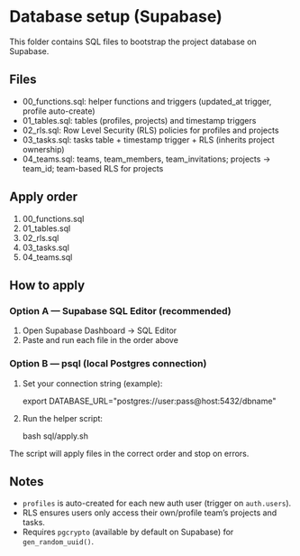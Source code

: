 # Database setup (Supabase)

This folder contains SQL files to bootstrap the project database on Supabase.

## Files
- 00_functions.sql: helper functions and triggers (updated_at trigger, profile auto-create)
- 01_tables.sql: tables (profiles, projects) and timestamp triggers
- 02_rls.sql: Row Level Security (RLS) policies for profiles and projects
- 03_tasks.sql: tasks table + timestamp trigger + RLS (inherits project ownership)
- 04_teams.sql: teams, team_members, team_invitations; projects -> team_id; team-based RLS for projects

## Apply order
1) 00_functions.sql
2) 01_tables.sql
3) 02_rls.sql
4) 03_tasks.sql
5) 04_teams.sql

## How to apply

### Option A — Supabase SQL Editor (recommended)
1. Open Supabase Dashboard → SQL Editor
2. Paste and run each file in the order above

### Option B — psql (local Postgres connection)
1. Set your connection string (example):

   export DATABASE_URL="postgres://user:pass@host:5432/dbname"

2. Run the helper script:

   bash sql/apply.sh

The script will apply files in the correct order and stop on errors.

## Notes
- `profiles` is auto-created for each new auth user (trigger on `auth.users`).
- RLS ensures users only access their own/profile team’s projects and tasks.
- Requires `pgcrypto` (available by default on Supabase) for `gen_random_uuid()`.
